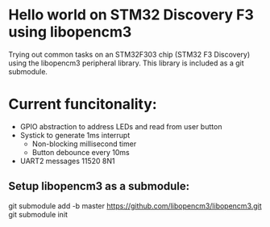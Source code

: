 # Hello world on STM32 Discovery F3 using libopencm3

Trying out common tasks on an STM32F303 chip (STM32 F3 Discovery) using the libopencm3 peripheral library.
This library is included as a git submodule.

# Current funcitonality:

* GPIO abstraction to address LEDs and read from user button
* Systick to generate 1ms interrupt
  * Non-blocking millisecond timer
  * Button debounce every 10ms
* UART2 messages 11520 8N1

## Setup libopencm3 as a submodule:
git submodule add -b master https://github.com/libopencm3/libopencm3.git
git submodule init


